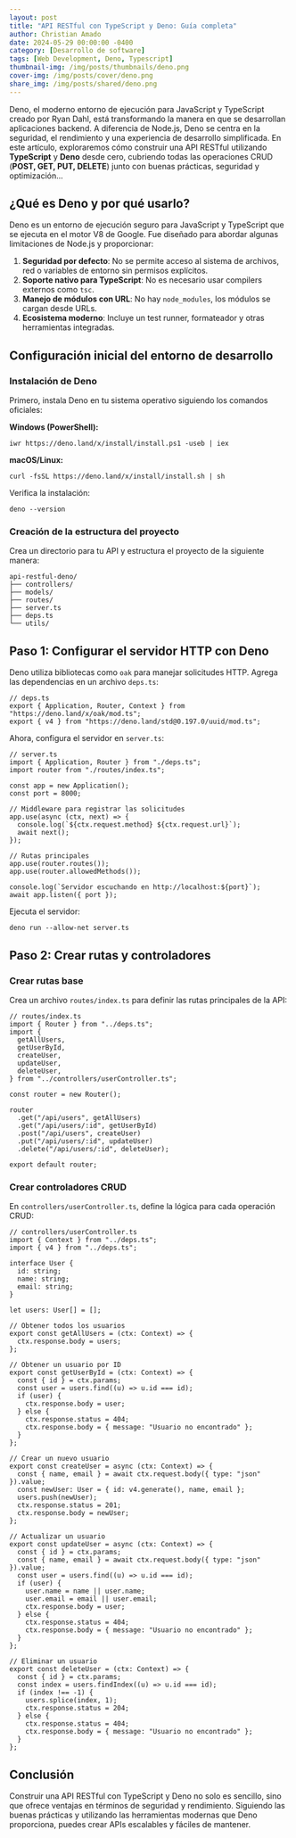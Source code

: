 ```yaml
---
layout: post
title: "API RESTful con TypeScript y Deno: Guía completa"
author: Christian Amado
date: 2024-05-29 00:00:00 -0400
category: [Desarrollo de software]
tags: [Web Development, Deno, Typescript]
thumbnail-img: /img/posts/thumbnails/deno.png
cover-img: /img/posts/cover/deno.png
share_img: /img/posts/shared/deno.png
---
```

Deno, el moderno entorno de ejecución para JavaScript y TypeScript creado por Ryan Dahl, está transformando la manera en que se desarrollan aplicaciones backend. A diferencia de Node.js, Deno se centra en la seguridad, el rendimiento y una experiencia de desarrollo simplificada. En este artículo, exploraremos cómo construir una API RESTful utilizando **TypeScript** y **Deno** desde cero, cubriendo todas las operaciones CRUD (**POST, GET, PUT, DELETE**) junto con buenas prácticas, seguridad y optimización...

<!--more-->

## ¿Qué es Deno y por qué usarlo?
Deno es un entorno de ejecución seguro para JavaScript y TypeScript que se ejecuta en el motor V8 de Google. Fue diseñado para abordar algunas limitaciones de Node.js y proporcionar:

1. **Seguridad por defecto**: No se permite acceso al sistema de archivos, red o variables de entorno sin permisos explícitos.
2. **Soporte nativo para TypeScript**: No es necesario usar compilers externos como `tsc`.
3. **Manejo de módulos con URL**: No hay `node_modules`, los módulos se cargan desde URLs.
4. **Ecosistema moderno**: Incluye un test runner, formateador y otras herramientas integradas.

## Configuración inicial del entorno de desarrollo
### Instalación de Deno
Primero, instala Deno en tu sistema operativo siguiendo los comandos oficiales:

**Windows (PowerShell):**
```
iwr https://deno.land/x/install/install.ps1 -useb | iex
```

**macOS/Linux:**
```
curl -fsSL https://deno.land/x/install/install.sh | sh
```

Verifica la instalación:
```
deno --version
```

### Creación de la estructura del proyecto
Crea un directorio para tu API y estructura el proyecto de la siguiente manera:
```
api-restful-deno/
├── controllers/
├── models/
├── routes/
├── server.ts
├── deps.ts
└── utils/
```
## Paso 1: Configurar el servidor HTTP con Deno
Deno utiliza bibliotecas como `oak` para manejar solicitudes HTTP. Agrega las dependencias en un archivo `deps.ts`:

```
// deps.ts
export { Application, Router, Context } from "https://deno.land/x/oak/mod.ts";
export { v4 } from "https://deno.land/std@0.197.0/uuid/mod.ts";
```

Ahora, configura el servidor en `server.ts`:

```
// server.ts
import { Application, Router } from "./deps.ts";
import router from "./routes/index.ts";

const app = new Application();
const port = 8000;

// Middleware para registrar las solicitudes
app.use(async (ctx, next) => {
  console.log(`${ctx.request.method} ${ctx.request.url}`);
  await next();
});

// Rutas principales
app.use(router.routes());
app.use(router.allowedMethods());

console.log(`Servidor escuchando en http://localhost:${port}`);
await app.listen({ port });
```

Ejecuta el servidor:
```
deno run --allow-net server.ts
```

## Paso 2: Crear rutas y controladores
### Crear rutas base
Crea un archivo `routes/index.ts` para definir las rutas principales de la API:

```
// routes/index.ts
import { Router } from "../deps.ts";
import {
  getAllUsers,
  getUserById,
  createUser,
  updateUser,
  deleteUser,
} from "../controllers/userController.ts";

const router = new Router();

router
  .get("/api/users", getAllUsers)
  .get("/api/users/:id", getUserById)
  .post("/api/users", createUser)
  .put("/api/users/:id", updateUser)
  .delete("/api/users/:id", deleteUser);

export default router;
```

### Crear controladores CRUD
En `controllers/userController.ts`, define la lógica para cada operación CRUD:

```
// controllers/userController.ts
import { Context } from "../deps.ts";
import { v4 } from "../deps.ts";

interface User {
  id: string;
  name: string;
  email: string;
}

let users: User[] = [];

// Obtener todos los usuarios
export const getAllUsers = (ctx: Context) => {
  ctx.response.body = users;
};

// Obtener un usuario por ID
export const getUserById = (ctx: Context) => {
  const { id } = ctx.params;
  const user = users.find((u) => u.id === id);
  if (user) {
    ctx.response.body = user;
  } else {
    ctx.response.status = 404;
    ctx.response.body = { message: "Usuario no encontrado" };
  }
};

// Crear un nuevo usuario
export const createUser = async (ctx: Context) => {
  const { name, email } = await ctx.request.body({ type: "json" }).value;
  const newUser: User = { id: v4.generate(), name, email };
  users.push(newUser);
  ctx.response.status = 201;
  ctx.response.body = newUser;
};

// Actualizar un usuario
export const updateUser = async (ctx: Context) => {
  const { id } = ctx.params;
  const { name, email } = await ctx.request.body({ type: "json" }).value;
  const user = users.find((u) => u.id === id);
  if (user) {
    user.name = name || user.name;
    user.email = email || user.email;
    ctx.response.body = user;
  } else {
    ctx.response.status = 404;
    ctx.response.body = { message: "Usuario no encontrado" };
  }
};

// Eliminar un usuario
export const deleteUser = (ctx: Context) => {
  const { id } = ctx.params;
  const index = users.findIndex((u) => u.id === id);
  if (index !== -1) {
    users.splice(index, 1);
    ctx.response.status = 204;
  } else {
    ctx.response.status = 404;
    ctx.response.body = { message: "Usuario no encontrado" };
  }
};
```
## Conclusión
Construir una API RESTful con TypeScript y Deno no solo es sencillo, sino que ofrece ventajas en términos de seguridad y rendimiento. Siguiendo las buenas prácticas y utilizando las herramientas modernas que Deno proporciona, puedes crear APIs escalables y fáciles de mantener.